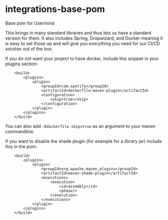 # integrations-base-pom
Base pom for Usermind

This brings in many standard libraries and thus lets us have a standard version for them. It also includes Spring, Dropwizard, and Docker meaning it is easy to set those up and will give you everything you need for our CI/CD solution out of the box.

If you do not want your project to have docker, include this snippet in your plugins section:

```          
    <build>
        <plugins>
            <plugin>
                <groupId>com.spotify</groupId>
                <artifactId>dockerfile-maven-plugin</artifactId>
                <configuration>
                    <skip>true</skip>
                </configuration>
            </plugin>
        </plugins>
    </build>
```

You can also add `-Ddockerfile.skip=true` as an argument to your maven commandline.            
            
If you want to disable the shade plugin (for example for a library jar) include this in the pom:

```
    <build>
        <plugins>
            <plugin>
                <groupId>org.apache.maven.plugins</groupId>
                <artifactId>maven-shade-plugin</artifactId>
                <executions>
                    <execution>
                        <id>assembly</id>
                        <phase/>
                    </execution>
                </executions>
            </plugin>
        </plugins>
    </build>
```            